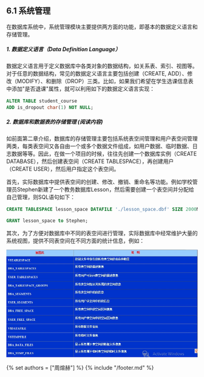 ## 6.1 系统管理

在数据库系统中，系统管理模块主要提供两方面的功能，即基本的数据定义语言和存储管理。

##### 1. 数据定义语言（Data Definition Language）

数据定义语言用于定义数据库中各类对象的数据结构，如关系表、索引、视图等。对于任意的数据结构，常见的数据定义语言主要包括创建（CREATE, ADD）、修改（MODIFY）、和删除（DROP）三类。比如，如果我们希望在学生选课信息表中添加"是否退课"属性，就可以利用如下的数据定义语言实现：

```SQL
ALTER TABLE student_course
ADD is_dropout char(1) NOT NULL;
```

##### 2. 数据库和数据表的存储管理 (阅读内容)

如前面第二章介绍，数据库的存储管理主要包括系统表空间管理和用户表空间管理两类，每类表空间又各自由一个或多个数据文件组成，如用户数据、临时数据、日志数据等等。因此，在做一个项目的时候，往往先创建一个数据库实例（CREATE DATABASE），然后创建表空间（CREATE TABLESPACE），再创建用户（CREATE USER），然后用户指定这个表空间。

首先，实际数据库中提供表空间的创建、修改、撤销、重命名等功能。例如学校管理员Stephen新建了一个教务数据库Lesson，然后需要创建一个表空间并分配给自己管理，则SQL语句如下：


```SQL
CREATE TABLESPACE lesson_space DATAFILE './lesson_space.dbf' SIZE 2000M;
```

```SQL
GRANT lesson_space to Stephen;
```


其次，为了方便对数据库中不同的表空间进行管理，实际数据库中经常维护大量的系统视图，提供不同表空间在不同方面的统计信息，例如：

![structure](sys-view.jpeg)




{% set authors = ["周煊赫"] %}
{% include "/footer.md" %}

